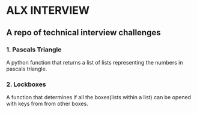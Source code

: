 # ALX INTERVIEW
## A repo of technical interview challenges
### 1. Pascals Triangle
A python function that returns a list of lists representing the numbers in pascals triangle.

### 2. Lockboxes
A function that determines if all the boxes(lists within a list) can be opened with keys from from other boxes.